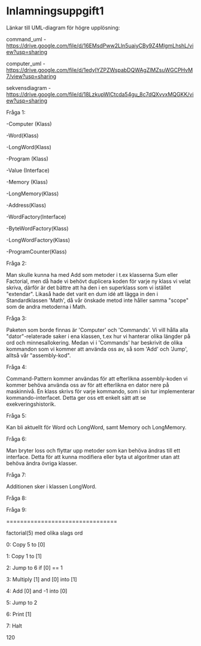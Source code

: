 # Inlamningsuppgift1

Länkar till UML-diagram för högre upplösning:

command_uml - https://drive.google.com/file/d/16EMsdPww2Lln5uaiyCBy9Z4MlgmLhshL/view?usp=sharing

computer_uml - https://drive.google.com/file/d/1edyIYZPZWspabDQWAgZlMZsuWGCPHvM7/view?usp=sharing

sekvensdiagram - https://drive.google.com/file/d/18LzkupWlCtcda54gu_8c7dQXvvxMQGKK/view?usp=sharing

Fråga 1:

-Computer (Klass)

-Word(Klass)

-LongWord(Klass)

-Program (Klass)

-Value (Interface)

-Memory (Klass)

-LongMemory(Klass)

-Address(Klass)

-WordFactory(Interface)

-ByteWordFactory(Klass)

-LongWordFactory(Klass)

-ProgramCounter(Klass)

Fråga 2:

Man skulle kunna ha med Add som metoder i t.ex klasserna Sum eller Factorial, men då hade vi behövt duplicera koden för varje ny klass vi velat skriva, därför är det bättre att ha den i en superklass som vi istället "extendar". Likaså hade det varit en dum idé att lägga in den i Standardklassen 'Math', då vår önskade metod inte håller samma "scope" som de andra metoderna i Math.

Fråga 3:

Paketen som borde finnas är 'Computer' och 'Commands'. Vi vill hålla alla "dator"-relaterade saker i ena klassen, t.ex hur vi hanterar olika längder på ord och minnesallokering. Medan vi i 'Commands' har beskrivit de olika kommandon som vi kommer att använda oss av, så som 'Add' och 'Jump', alltså vår "assembly-kod".

Fråga 4:

Command-Pattern kommer användas för att efterlikna assembly-koden vi kommer behöva använda oss av för att efterlikna en dator nere på maskinnivå. En klass skrivs för varje kommando, som i sin tur implementerar kommando-interfacet. Detta ger oss ett enkelt sätt att se exekveringshistorik.

Fråga 5:

Kan bli aktuellt för Word och LongWord, samt Memory och LongMemory.

Fråga 6:

Man bryter loss och flyttar upp metoder som kan behöva ändras till ett interface. Detta för att kunna modifiera eller byta ut algoritmer utan att behöva ändra övriga klasser. 

Fråga 7:

Additionen sker i klassen LongWord.

Fråga 8:


Fråga 9:

================================

factorial(5) med olika slags ord

0: Copy 5 to [0]

1: Copy 1 to [1]

2: Jump to 6 if [0] == 1

3: Multiply [1] and [0] into [1]

4: Add [0] and -1 into [0]

5: Jump to 2

6: Print [1]

7: Halt


120